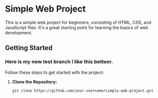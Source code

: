 # Simple Web Project

This is a simple web project for beginners, consisting of HTML, CSS, and JavaScript files. It's a great starting point for learning the basics of web development.

## Getting Started

### Here is my new test branch I like this betteer.

Follow these steps to get started with the project:

1. **Clone the Repository:**
    ```bash
    git clone https://github.com/your-username/simple-web-project.git
    ```
